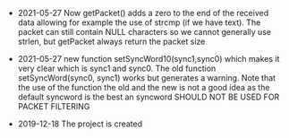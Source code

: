 - 2021-05-27 Now getPacket() adds a zero to the end of the received data allowing for example the use of strcmp (if we have text). The packet can still contain NULL characters so we cannot generally use strlen, but getPacket always return the packet size

- 2021-05-27 new function setSyncWord10(sync1,sync0) which makes it very clear which is sync1 and sync0. The old function setSyncWord(sync0, sync1) works but generates a warning. Note that the use of the function the old and the new is not a good idea as the default syncword is the best an syncword SHOULD NOT BE USED FOR PACKET FILTERING

- 2019-12-18 The project is created